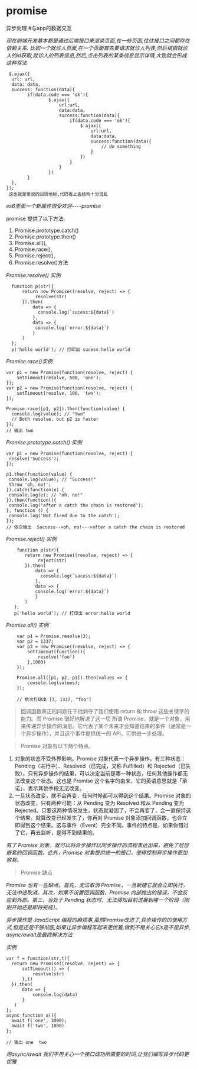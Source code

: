 # promise
异步处理
#与app的数据交互


*现在前端开发基本都是通过后端接口来渲染页面,在一些页面,往往接口之间都存在依赖关系. 比如一个就诊人页面,在一个页面首先要请求就诊人列表,然后根据就诊人的id获取,就诊人的列表信息,然后,点击列表的某条信息显示详情,大致就会形成这种写法*

```
 $.ajax({
  url: url,
  data: data,
  success: function(data){
        if(data.code === 'ok'){
                $.ajax({
                    url:url,
                    data:data,
                    success:function(data){
                        if(data.code === 'ok'){
                            $.ajax({
                                url:url,
                                data:data,
                                success:function(data){
                                    // do something
                                }
                            })
                        }
                    }
                })
        }
  },
});
 这也就是常说的回调地狱,代码看上去结构十分混乱
```


*es6里面一个新属性很受欢迎----promise*

promise 提供了以下方法:
1. Promise.prototype.catch()
2. Promise.prototype.then() 
3. Promise.all(),
4. Promise.race(),
5. Promise.reject(),
6. Promise.resolve()方法


*Promise.resolve() 实例*
 ```
   function p(str){
       return new Promise((resolve, reject) => {
            resolve(str)
       }).then(
           data => {
             console.log(`sucess:${data}`)
           },
           data => {
            console.log(`error:${data}`)
           }
       )
   };
   p('hello world'); // 打印出 sucess:hello world
 ```

*Promise.race()实例*
```
var p1 = new Promise(function(resolve, reject) { 
    setTimeout(resolve, 500, 'one'); 
});
var p2 = new Promise(function(resolve, reject) { 
    setTimeout(resolve, 100, 'two'); 
});

Promise.race([p1, p2]).then(function(value) {
  console.log(value); // "two"
  // Both resolve, but p2 is faster
});
// 输出 two
```

 *Promise.prototype.catch() 实例*
 ```
 var p1 = new Promise(function(resolve, reject) {
  resolve('Success');
 });

p1.then(function(value) {
  console.log(value); // "Success!"
  throw 'oh, no!';
}).catch(function(e) {
  console.log(e); // "oh, no!"
}).then(function(){
  console.log('after a catch the chain is restored');
}, function () {
  console.log('Not fired due to the catch');
});
 // 依次输出  Success-->oh, no!--->after a catch the chain is restored
```

 *Promise.reject() 实例*

```
    function p(str){
       return new Promise((resolve, reject) => {
            reject(str)
       }).then(
           data => {
             console.log(`sucess:${data}`)
           },
           data => {
           console.log(`error:${data}`)
           }
       )
   };
   p('hello world'); // 打印出 error:hello world
```

*Promise.all() 实例*
``` 
    var p1 = Promise.resolve(3);
    var p2 = 1337;
    var p3 = new Promise((resolve, reject) => {
        setTimeout(function(){
            resolve('foo')
        },1000)
    }); 

    Promise.all([p1, p2, p3]).then(values => { 
        console.log(values); 
    });

    // 依次打印出 [3, 1337, "foo"] 

```

> 回调函数真正的问题在于他剥夺了我们使用 return 和 throw 这些关键字的能力。而 Promise 很好地解决了这一切
所谓 Promise，就是一个对象，用来传递异步操作的消息。它代表了某个未来才会知道结果的事件（通常是一个异步操作），并且这个事件提供统一的 API，可供进一步处理。

> Promise 对象有以下两个特点。
1. 对象的状态不受外界影响。Promise 对象代表一个异步操作，有三种状态：Pending（进行中）、Resolved（已完成，又称 Fulfilled）和 Rejected（已失败）。只有异步操作的结果，可以决定当前是哪一种状态，任何其他操作都无法改变这个状态。这也是 Promise 这个名字的由来，它的英语意思就是「承诺」，表示其他手段无法改变。
2. 一旦状态改变，就不会再变，任何时候都可以得到这个结果。Promise 对象的状态改变，只有两种可能：从 Pending 变为 Resolved 和从 Pending 变为 Rejected。只要这两种情况发生，状态就凝固了，不会再变了，会一直保持这个结果。就算改变已经发生了，你再对 Promise 对象添加回调函数，也会立即得到这个结果。这与事件（Event）完全不同，事件的特点是，如果你错过了它，再去监听，是得不到结果的。

*有了 Promise 对象，就可以将异步操作以同步操作的流程表达出来，避免了层层嵌套的回调函数。此外，Promise 对象提供统一的接口，使得控制异步操作更加容易。*

> Promise 缺点

*Promise 也有一些缺点。首先，无法取消 Promise，一旦新建它就会立即执行，无法中途取消。其次，如果不设置回调函数，Promise 内部抛出的错误，不会反应到外部。第三，当处于 Pending 状态时，无法得知目前进展到哪一个阶段（刚刚开始还是即将完成）。*

*异步操作是 JavaScript 编程的麻烦事,虽然Promise改进了,异步操作的的使用方式,但是还是不够彻底,如果让异步编程写起来更优雅,做到不用关心它s是不是异步, async/await是最终解决方法*

*实例*
``` 
var f = function(str,t){
  return new Promise((resolve, reject) => {
      setTimeout(() => {
          resolve(str)
      },t)
  }).then(
      data => {
          console.log(data)
      }
   )
};
async function a(){
  await f('one', 3000);
  await f('two', 1000)
};

// 输出 one  two

```

*用async/await 我们不用关心一个接口成功所需要的时间,让我们编写异步代码更优雅*

